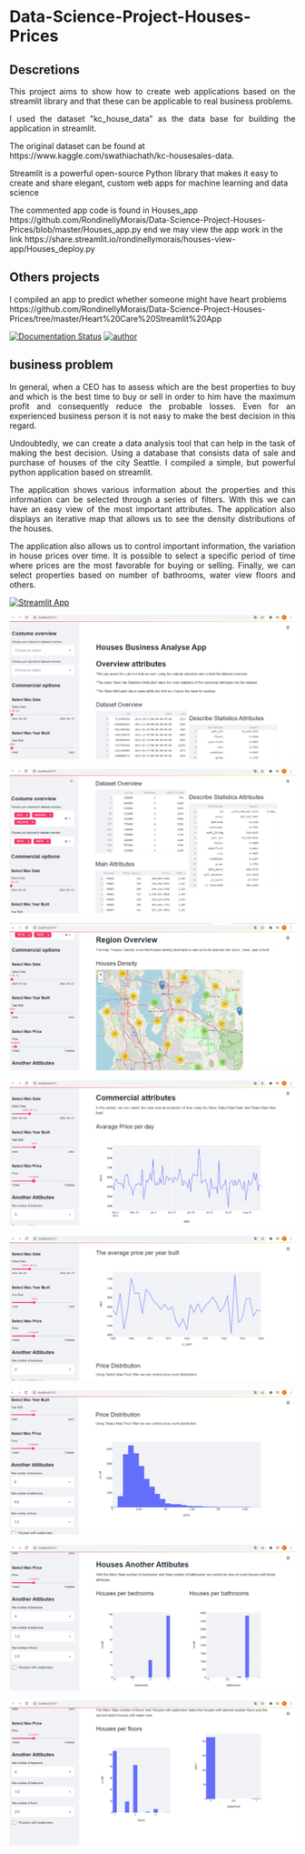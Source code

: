 # Data-Science-Project-Houses-Prices
## Descretions
<p align="justify"> This project aims to show how to create web applications based on the streamlit library and
  that these can be applicable to real business problems. </p>
<p align="justify"> I used the dataset "kc_house_data" as the data base for building the application in streamlit.</p>
<p align=""> The original dataset can be found at https://www.kaggle.com/swathiachath/kc-housesales-data. </p>
<p align="">Streamlit is a powerful open-source Python library that makes it easy to create and share elegant, 
  custom web apps for machine learning and data science </p>
 <p align=""> The commented app code is found in Houses_app https://github.com/RondinellyMorais/Data-Science-Project-Houses-Prices/blob/master/Houses_app.py 
 end we may view the app work in the link https://share.streamlit.io/rondinellymorais/houses-view-app/Houses_deploy.py </p> 
 
 ## Others projects
  <p align=""> I compiled an app to predict whether someone might have heart problems https://github.com/RondinellyMorais/Data-Science-Project-Houses-Prices/tree/master/Heart%20Care%20Streamlit%20App</p>
  
[![Documentation Status](https://readthedocs.com/projects/streamlit-streamlit/badge/?version=latest)](https://docs.streamlit.io/en/latest/?badge=latest)
[![author](https://img.shields.io/badge/author-rondinelly-red.svg)](https://www.linkedin.com/in/rondinellyoliveiradatascience)
## business problem
<p align="justify"> In general, when a CEO has to assess which are the best properties to buy and which is the best
  time to buy or sell in order to him have the maximum profit and consequently reduce the probable losses. Even for an experienced business person it is not easy to make the best decision in this regard.</p>
  
  <p align="justify"> Undoubtedly, we can create a data analysis tool that can help in the task of making the best decision. Using a database that consists data of sale and purchase of houses of the city Seattle. I compiled a simple, but powerful python application based on streamlit. </p>
  
   <p align="justify">The application shows various information about the properties and this information can be selected through a series of filters. With this we can have an easy view of the most important attributes. The application also displays an iterative map that allows us to see the density distributions of the houses.</p>
   
   <p align="justify"> The application also allows us to control important information, the variation in house prices over time. It is possible to select a specific period of time where prices are the most favorable for buying or selling. Finally, we can select properties based on number of bathrooms, water view floors and others.</p>
  
[![Streamlit App](https://static.streamlit.io/badges/streamlit_badge_black_white.svg)](https://share.streamlit.io/streamlit/demo-face-gan)


![Wellcome](/Images/01.png?raw=True)

![Wellcome](/Images/02.png?raw=True)

![Wellcome](/Images/03.png?raw=True)

![Wellcome](/Images/04.png?raw=True)

![Wellcome](/Images/05.png?raw=True)

![Wellcome](/Images/06.png?raw=True)

![Wellcome](/Images/07.png?raw=True)

![Wellcome](/Images/08.png?raw=True)

